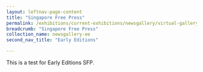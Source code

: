 ```yaml
---
layout: leftnav-page-content
title: "Singapore Free Press"
permalink: /exhibitions/current-exhibitions/newsgallery/virtual-gallery/early-editions/singapore-free-press/
breadcrumb: "Singapore Free Press"
collection_name: newsgallery-ee
second_nav_title: "Early Editions"

---
```


This is a test for Early Editions SFP.